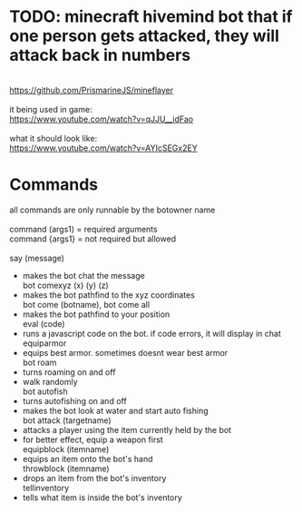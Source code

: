 # TODO: minecraft hivemind bot that if one person gets attacked, they will attack back in numbers
\
https://github.com/PrismarineJS/mineflayer
\
\
it being used in game:\
https://www.youtube.com/watch?v=qJJU__idFao
\
\
what it should look like:\
https://www.youtube.com/watch?v=AYIcSEGx2EY

# Commands
all commands are only runnable by the botowner name\
\
command (args1) = required arguments\
command {args1} = not required but allowed\
\
say (message)
- makes the bot chat the message
\
bot comexyz (x) (y) (z)
- makes the bot pathfind to the xyz coordinates
\
bot come (botname), bot come all
- makes the bot pathfind to your position
\
eval (code)
- runs a javascript code on the bot. if code errors, it will display in chat
\
equiparmor
- equips best armor. sometimes doesnt wear best armor
\
bot roam
- turns roaming on and off
- walk randomly
\
bot autofish
- turns autofishing on and off
- makes the bot look at water and start auto fishing
\
bot attack (targetname)
- attacks a player using the item currently held by the bot
- for better effect, equip a weapon first
\
equipblock (itemname)
- equips an item onto the bot's hand
\
throwblock (itemname)
- drops an item from the bot's inventory
\
tellinventory
- tells what item is inside the bot's inventory


